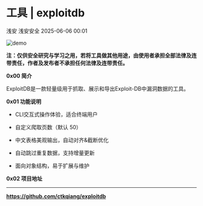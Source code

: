 #  工具 | exploitdb   
浅安  浅安安全   2025-06-06 00:01  
  
![demo](https://mmbiz.qpic.cn/sz_mmbiz_png/7stTqD182SXNvm3yLTj4UnWBo60icuoJna92ibefM5rVJLd7rWAzEiawZP89QQF0ru3VHic7vQDZ5BUpMHiadZ5GcZw/640?wx_fmt=png&from=appmsg "")  
  
**注：仅供安全研究与学习之用，若将工具做其他用途，由使用者承担全部法律及连带责任，作者及发布者不承担任何法律及连带责任。**  
  
**0x00 简介**  
  
ExploitDB是一款轻量级用于抓取、展示和导出Exploit-DB中漏洞数据的工具。  
  
**0x01 功能说明**  
- CLI交互式操作体验，适合终端用户  
  
- 自定义爬取页数（默认 50）  
  
- 中文表格美观输出，自动对齐&截断优化  
  
- 自动跳过重复数据，支持增量更新  
  
- 面向对象结构，易于扩展与维护  
  
**0x02 项目地址**  
****  
  
**https://github.com/ctkqiang/exploitdb**  
  
  
  
